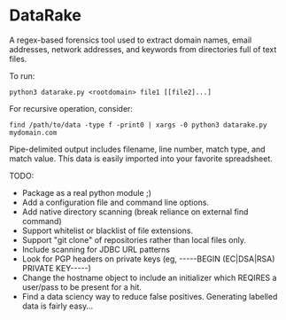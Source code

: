 # DataRake
A regex-based forensics tool used to extract domain names, email addresses, network addresses, and keywords from directories full of text files.

To run:

    python3 datarake.py <rootdomain> file1 [[file2]...]

For recursive operation, consider:

    find /path/to/data -type f -print0 | xargs -0 python3 datarake.py mydomain.com 

Pipe-delimited output includes filename, line number, match type, and match value.  This data is easily imported into your favorite spreadsheet.

TODO:
* Package as a real python module ;)
* Add a configuration file and command line options.
* Add native directory scanning (break reliance on external find command)
* Support whitelist or blacklist of file extensions.
* Support "git clone" of repositories rather than local files only.
* Include scanning for JDBC URL patterns
* Look for PGP headers on private keys (eg, -----BEGIN (EC|DSA|RSA) PRIVATE KEY-----)
* Change the hostname object to include an initializer which REQIRES a user/pass to be present for a hit.
* Find a data sciency way to reduce false positives.  Generating labelled data is fairly easy...
